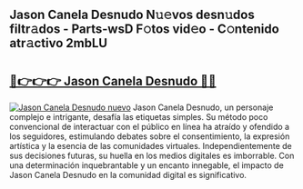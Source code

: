 ## Jason Canela Desnudo N𝚞𝚎vos desn𝚞dos filtr𝚊dos - Parts-wsD F𝚘tos vid𝚎o - C𝚘ntenido atr𝚊ctivo 2mbLU

# <h2><a href="http://mb3oox.tromn.icu/?c=Jason+Canela+Desnudo">🔗👉👉👉 Jason Canela Desnudo 🔗🔗</a></h2>

[![Jason Canela Desnudo nuevo](https://i.imgur.com/pEAQMta.gif)](http://mb3oox.tromn.icu/?c=Jason+Canela+Desnudo)
Jason Canela Desnudo, un personaje complejo e intrigante, desafía las etiquetas simples. Su método poco convencional de interactuar con el público en línea ha atraído y ofendido a los seguidores, estimulando debates sobre el consentimiento, la expresión artística y la esencia de las comunidades virtuales. Independientemente de sus decisiones futuras, su huella en los medios digitales es imborrable. Con una determinación inquebrantable y un encanto innegable, el impacto de Jason Canela Desnudo en la comunidad digital es significativo.
